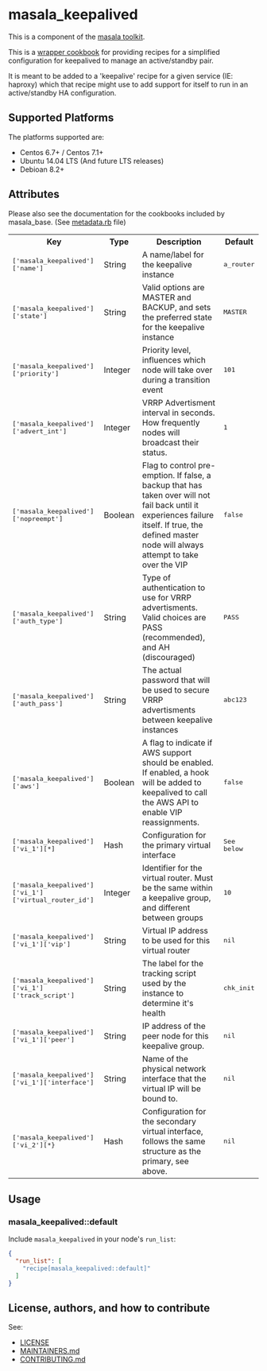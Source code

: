# masala_keepalived

This is a component of the [masala toolkit](https://github.com/PaytmLabs/masala).

This is a [wrapper cookbook](http://blog.vialstudios.com/the-environment-cookbook-pattern/#thewrappercookbook) for providing recipes for a simplified configuration for keepalived to manage an active/standby pair.

It is meant to be added to a 'keepalive' recipe for a given service (IE: haproxy) which that
recipe might use to add support for itself to run in an active/standby HA configuration.

## Supported Platforms

The platforms supported are:
- Centos 6.7+ / Centos 7.1+
- Ubuntu 14.04 LTS (And future LTS releases)
- Debioan 8.2+

## Attributes

Please also see the documentation for the cookbooks included by masala_base. (See [metadata.rb](https://github.com/PaytmLabs/masala_base/blob/develop/metadata.rb) file)

<table>
  <tr>
    <th>Key</th>
    <th>Type</th>
    <th>Description</th>
    <th>Default</th>
  </tr>
  <tr>
    <td><tt>['masala_keepalived']['name']</tt></td>
    <td>String</td>
    <td>A name/label for the keepalive instance</td>
    <td><tt>a_router</tt></td>
  </tr>
  <tr>
    <td><tt>['masala_keepalived']['state']</tt></td>
    <td>String</td>
    <td>Valid options are MASTER and BACKUP, and sets the preferred state for the keepalive instance</td>
    <td><tt>MASTER</tt></td>
  </tr>
  <tr>
    <td><tt>['masala_keepalived']['priority']</tt></td>
    <td>Integer</td>
    <td>Priority level, influences which node will take over during a transition event</td>
    <td><tt>101</tt></td>
  </tr>
  <tr>
    <td><tt>['masala_keepalived']['advert_int']</tt></td>
    <td>Integer</td>
    <td>VRRP Advertisment interval in seconds. How frequently nodes will broadcast their status.</td>
    <td><tt>1</tt></td>
  </tr>
  <tr>
    <td><tt>['masala_keepalived']['nopreempt']</tt></td>
    <td>Boolean</td>
    <td>Flag to control pre-emption. If false, a backup that has taken over will not fail back until it experiences failure itself. If true, the defined master node will always attempt to take over the VIP</td>
    <td><tt>false</tt></td>
  </tr>
  <tr>
    <td><tt>['masala_keepalived']['auth_type']</tt></td>
    <td>String</td>
    <td>Type of authentication to use for VRRP advertisments. Valid choices are PASS (recommended), and AH (discouraged)</td>
    <td><tt>PASS</tt></td>
  </tr>
  <tr>
    <td><tt>['masala_keepalived']['auth_pass']</tt></td>
    <td>String</td>
    <td>The actual password that will be used to secure VRRP advertisments between keepalive instances</td>
    <td><tt>abc123</tt></td>
  </tr>
  <tr>
    <td><tt>['masala_keepalived']['aws']</tt></td>
    <td>Boolean</td>
    <td>A flag to indicate if AWS support should be enabled. If enabled, a hook will be added to keepalived to call the AWS API to enable VIP reassignments.</td>
    <td><tt>false</tt></td>
  </tr>
  <tr>
    <td><tt>['masala_keepalived']['vi_1'][*]</tt></td>
    <td>Hash</td>
    <td>Configuration for the primary virtual interface</td>
    <td><tt>See below</tt></td>
  </tr>
  <tr>
    <td><tt>['masala_keepalived']['vi_1']['virtual_router_id']</tt></td>
    <td>Integer</td>
    <td>Identifier for the virtual router. Must be the same within a keepalive group, and different between groups</td>
    <td><tt>10</tt></td>
  </tr>
  <tr>
    <td><tt>['masala_keepalived']['vi_1']['vip']</tt></td>
    <td>String</td>
    <td>Virtual IP address to be used for this virtual router</td>
    <td><tt>nil</tt></td>
  </tr>
  <tr>
    <td><tt>['masala_keepalived']['vi_1']['track_script']</tt></td>
    <td>String</td>
    <td>The label for the tracking script used by the instance to determine it's health</td>
    <td><tt>chk_init</tt></td>
  </tr>
  <tr>
    <td><tt>['masala_keepalived']['vi_1']['peer']</tt></td>
    <td>String</td>
    <td>IP address of the peer node for this keepalive group.</td>
    <td><tt>nil</tt></td>
  </tr>
  <tr>
    <td><tt>['masala_keepalived']['vi_1']['interface']</tt></td>
    <td>String</td>
    <td>Name of the physical network interface that the virtual IP will be bound to.</td>
    <td><tt>nil</tt></td>
  </tr>
  <tr>
    <td><tt>['masala_keepalived']['vi_2'][*}</tt></td>
    <td>Hash</td>
    <td>Configuration for the secondary virtual interface, follows the same structure as the primary, see above.</td>
    <td><tt>nil</tt></td>
  </tr>
</table>

## Usage

### masala_keepalived::default

Include `masala_keepalived` in your node's `run_list`:

```json
{
  "run_list": [
    "recipe[masala_keepalived::default]"
  ]
}
```

## License, authors, and how to contribute

See:
- [LICENSE](https://github.com/PaytmLabs/masala_keepalived/blob/develop/LICENSE)
- [MAINTAINERS.md](https://github.com/PaytmLabs/masala_keepalived/blob/develop/MAINTAINERS.md)
- [CONTRIBUTING.md](https://github.com/PaytmLabs/masala_keepalived/blob/develop/CONTRIBUTING.md)

